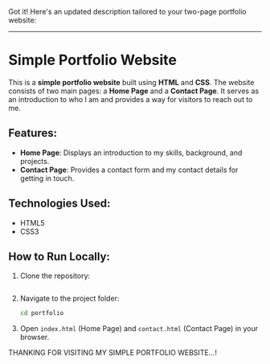 Got it! Here's an updated description tailored to your two-page portfolio website:

---

# Simple Portfolio Website

This is a **simple portfolio website** built using **HTML** and **CSS**. The website consists of two main pages: a **Home Page** and a **Contact Page**. It serves as an introduction to who I am and provides a way for visitors to reach out to me.

## Features:
- **Home Page**: Displays an introduction to my skills, background, and projects.
- **Contact Page**: Provides a contact form and my contact details for getting in touch.

## Technologies Used:
- HTML5
- CSS3

## How to Run Locally:
1. Clone the repository:
     ```bash
  
   ```
 
2. Navigate to the project folder:
   ```bash
   cd portfolio
   ```
3. Open `index.html` (Home Page) and `contact.html` (Contact Page) in your browser.

THANKING FOR VISITING MY SIMPLE PORTFOLIO WEBSITE...!
